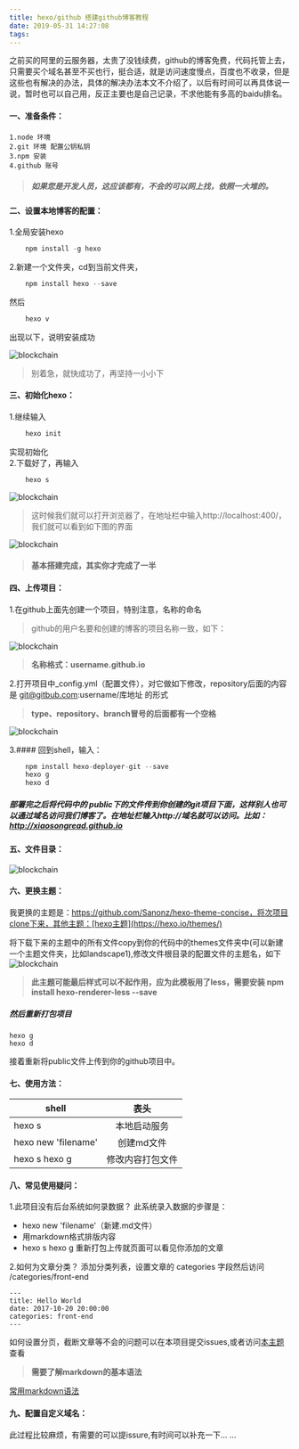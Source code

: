 ```yaml
---
title: hexo/github 搭建github博客教程
date: 2019-05-31 14:27:08
tags:
---
```


之前买的阿里的云服务器，太贵了没钱续费，github的博客免费，代码托管上去，只需要买个域名甚至不买也行，挺合适，就是访问速度慢点，百度也不收录，但是这些也有解决的办法，具体的解决办法本文不介绍了，以后有时间可以再具体说一说，暂时也可以自己用，反正主要也是自己记录，不求他能有多高的baidu排名。

#### 一、准备条件：

	1.node 环境
	2.git 环境 配置公钥私钥
	3.npm 安装
	4.github 账号

> ##### 如果您是开发人员，这应该都有，不会的可以网上找，依照一大堆的。

<!-- more -->

#### 二、设置本地博客的配置：

1.全局安装hexo
```javascript
	npm install -g hexo
```
2.新建一个文件夹，cd到当前文件夹，
```javascript
	npm install hexo --save
```
然后   
```javascript
	hexo v
```
出现以下，说明安装成功   

![blockchain](https://raw.githubusercontent.com/xiaosongread/github-xiaosongread-hexo/master/img-folder/1.png)

> 别着急，就快成功了，再坚持一小小下

#### 三、初始化hexo：   
1.继续输入
```javascript
	hexo init
```
实现初始化   
2.下载好了，再输入
```javascript
	hexo s
```
![blockchain](https://raw.githubusercontent.com/xiaosongread/github-xiaosongread-hexo/master/img-folder/2.png)   
>这时候我们就可以打开浏览器了，在地址栏中输入http://localhost:400/，我们就可以看到如下图的界面   

![blockchain](https://raw.githubusercontent.com/xiaosongread/github-xiaosongread-hexo/master/img-folder/3.png)   

> #### **基本搭建完成，其实你才完成了一半**

#### 四、上传项目：   
1.在github上面先创建一个项目，特别注意，名称的命名
>github的用户名要和创建的博客的项目名称一致，如下：   

![blockchain](https://raw.githubusercontent.com/xiaosongread/github-xiaosongread-hexo/master/img-folder/5.png)

> **名称格式：username.github.io**

2.打开项目中_config.yml（配置文件），对它做如下修改，repository后面的内容是 git@gitbub.com:username/库地址 的形式    

> **type、repository、branch冒号的后面都有一个空格**

![blockchain](https://raw.githubusercontent.com/xiaosongread/github-xiaosongread-hexo/master/img-folder/6.jpg)

3.#### 回到shell，输入：
```javascript
	npm install hexo-deployer-git --save   
	hexo g   
	hexo d   
```

##### 部署完之后将代码中的 **public**下的文件传到你创建的git项目下面，这样别人也可以通过域名访问我们博客了。在地址栏输入http://域名就可以访问。比如：http://xiaosongread.github.io

#### 五、文件目录：

![blockchain](https://raw.githubusercontent.com/xiaosongread/github-xiaosongread-hexo/master/img-folder/4.png)   

#### 六、更换主题：   
我更换的主题是：https://github.com/Sanonz/hexo-theme-concise，将次项目clone下来，其他主题：[hexo主题](https://hexo.io/themes/)   

将下载下来的主题中的所有文件copy到你的代码中的themes文件夹中(可以新建一个主题文件夹，比如landscape1),修改文件根目录的配置文件的主题名，如下   
![blockchain](https://raw.githubusercontent.com/xiaosongread/github-xiaosongread-hexo/master/img-folder/7.jpg)   

> **此主题可能最后样式可以不起作用，应为此模板用了less，需要安装 npm install hexo-renderer-less --save**

##### 然后重新打包项目
``` 
hexo g
hexo d
```
接着重新将public文件上传到你的github项目中。

#### 七、使用方法：   

shell|表头
---|:--:
hexo s|本地启动服务
hexo new 'filename'|创建md文件
hexo s hexo g|修改内容打包文件

#### 八、常见使用疑问：
1.此项目没有后台系统如何录数据？
此系统录入数据的步骤是：
* hexo new 'filename'（新建.md文件）
* 用markdown格式排版内容
* hexo s hexo g 重新打包上传就页面可以看见你添加的文章    

2.如何为文章分类？
添加分类列表，设置文章的 categories 字段然后访问 /categories/front-end

```
---
title: Hello World
date: 2017-10-20 20:00:00
categories: front-end
---
```
如何设置分页，截断文章等不会的问题可以在本项目提交issues,或者访问[本主题](https://github.com/sanonz/hexo-theme-concise)查看

> **需要了解markdown的基本语法**

[常用markdown语法](https://github.com/xiaosongread/markdow)   


#### 九、配置自定义域名：
此过程比较麻烦，有需要的可以提issure,有时间可以补充一下... ...




















<!-- [点击查看参考博客](https://www.cnblogs.com/trista222/p/8017300.html)

```shell
hexo new page 'tags'
hexo new 'filename'   
hexo g   
hexo d   
``` -->